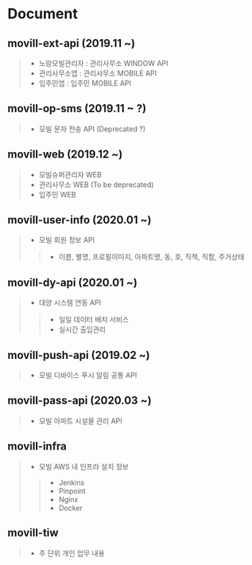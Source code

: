 # Document

## movill-ext-api (2019.11 ~)
> * 노랑모빌관리자 : 관리사무소 WINDOW API
> * 관리사무소앱 : 관리사무소 MOBILE API
> * 입주민앱 : 입주민 MOBILE API

## movill-op-sms (2019.11 ~ ?)
> * 모빌 문자 전송 API (Deprecated ?)

## movill-web (2019.12 ~)
> * 모빌슈퍼관리자 WEB
> * 관리사무소 WEB (To be deprecated)
> * 입주민 WEB

## movill-user-info (2020.01 ~)
> * 모빌 회원 정보 API
>> * 이름, 별명, 프로필이미지, 아파트명, 동, 호, 직책, 직함, 주거상태

## movill-dy-api (2020.01 ~)
> * 대양 시스템 연동 API
>> * 일일 데이터 배치 서비스
>> * 실시간 출입관리

## movill-push-api (2019.02 ~)
> * 모빌 디바이스 푸시 알림 공통 API

## movill-pass-api (2020.03 ~)
> * 모빌 아파트 시설물 관리 API

## movill-infra
> * 모빌 AWS 내 인프라 설치 정보
>> * Jenkins
>> * Pinpoint
>> * Nginx
>> * Docker

## movill-tiw
> * 주 단위 개인 업무 내용
